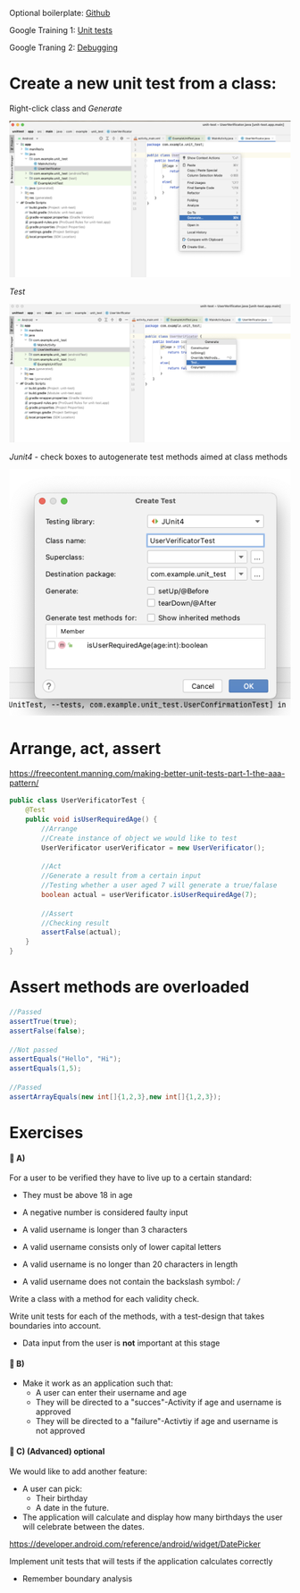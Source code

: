 Optional boilerplate: [Github](https://github.com/nicklasdean/debug-unit-test)

Google Training 1: [Unit tests](https://developer.android.com/codelabs/android-training-unit-tests?index=..%2F..%2Fandroid-training#0)

Google Traning 2: [Debugging](https://developer.android.com/codelabs/android-training-using-debugger?index=..%2F..%2Fandroid-training#0)

# Create a new unit test from a class:

Right-click class and *Generate*

![image-20230310101626049](assets/image-20230310101626049.png)



*Test*

![image-20230310101700924](assets/image-20230310101700924.png)

*Junit4* - check boxes to autogenerate test methods aimed at class methods

![image-20230310101717757](assets/image-20230310101717757.png)

# Arrange, act, assert

https://freecontent.manning.com/making-better-unit-tests-part-1-the-aaa-pattern/

```java
public class UserVerificatorTest {
    @Test
    public void isUserRequiredAge() {
        //Arrange
        //Create instance of object we would like to test
        UserVerificator userVerificator = new UserVerificator();
        
        //Act
        //Generate a result from a certain input
        //Testing whether a user aged 7 will generate a true/falase
        boolean actual = userVerificator.isUserRequiredAge(7);
        
        //Assert
        //Checking result
        assertFalse(actual);
    }
}
```



# Assert methods are overloaded

```java
//Passed
assertTrue(true);
assertFalse(false);

//Not passed
assertEquals("Hello", "Hi");
assertEquals(1,5);

//Passed
assertArrayEquals(new int[]{1,2,3},new int[]{1,2,3});
```



# Exercises

#### 📝 A)

For a user to be verified they have to live up to a certain standard:

- They must be above 18 in age
- A negative number is considered faulty input
- A valid username is longer than 3 characters
- A valid username consists only of lower capital letters
- A valid username is no longer than 20 characters in length

- A valid username does not contain the backslash symbol: */*



Write a class with a method for each validity check.

Write unit tests for each of the methods, with a test-design that takes boundaries into account.

- Data input from the user is **not** important at this stage



#### 📝 B)

- Make it work as an application such that:
  - A user can enter their username and age
  - They will be directed to a "succes"-Activity if age and username is approved
  - They will be directed to a "failure"-Activtiy if age and username is not approved



#### 📝 C) (Advanced) optional

We would like to add another feature:

- A user can pick: 
  - Their birthday 
  - A date in the future. 
- The application will calculate and display how many birthdays the user will celebrate between the dates.

https://developer.android.com/reference/android/widget/DatePicker

Implement unit tests that will tests if the application calculates correctly

- Remember boundary analysis
